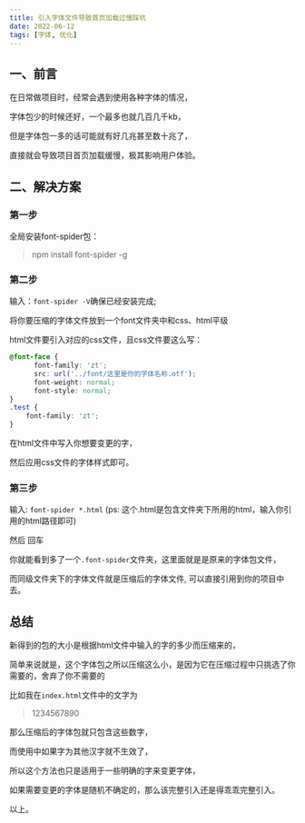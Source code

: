 ```yaml
---
title: 引入字体文件导致首页加载过慢踩坑
date: 2022-06-12
tags: [字体, 优化]
---
```


## 一、前言

在日常做项目时，经常会遇到使用各种字体的情况，

字体包少的时候还好，一个最多也就几百几千kb，

但是字体包一多的话可能就有好几兆甚至数十兆了，

直接就会导致项目首页加载缓慢，极其影响用户体验。

<!-- more -->

## 二、解决方案

### 第一步

全局安装font-spider包：

> npm install font-spider -g

### 第二步

输入：`font-spider -V`确保已经安装完成;

将你要压缩的字体文件放到一个font文件夹中和css、html平级

html文件要引入对应的css文件，且css文件要这么写：

```css
@font-face {
      font-family: 'zt';
      src: url('../font/这里是你的字体名称.otf');
      font-weight: normal;
      font-style: normal;
}
.test {
    font-family: 'zt';
}
```

在html文件中写入你想要变更的字，

然后应用css文件的字体样式即可。

### 第三步

输入: `font-spider *.html` (ps: 这个.html是包含文件夹下所用的html，输入你引用的html路径即可)

然后  回车

你就能看到多了一个`.font-spider`文件夹，这里面就是是原来的字体包文件，

而同级文件夹下的字体文件就是压缩后的字体文件, 可以直接引用到你的项目中去。

## 总结

新得到的包的大小是根据html文件中输入的字的多少而压缩来的，

简单来说就是，这个字体包之所以压缩这么小，是因为它在压缩过程中只挑选了你需要的，舍弃了你不需要的

比如我在`index.html`文件中的文字为

> 1234567890

那么压缩后的字体包就只包含这些数字，

而使用中如果字为其他汉字就不生效了，

所以这个方法也只是适用于一些明确的字来变更字体，

如果需要变更的字体是随机不确定的，那么该完整引入还是得乖乖完整引入。

以上。
